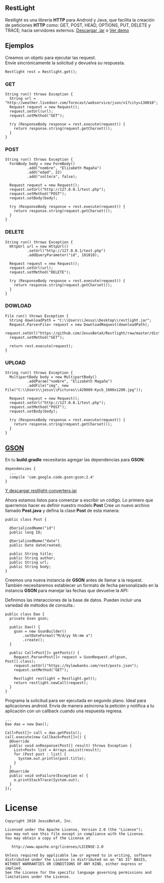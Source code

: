 ## RestLight

Restlight es una librería **HTTP** para Android y Java, que facilita la creación de peticiones **HTTP** como: GET, POST, HEAD, OPTIONS, PUT, DELETE y TRACE; hacia servidores externos. [Descargar .jar](https://github.com/JesusBetaX/Restlight/raw/master/dist/restlight.jar) o [Ver demo](https://github.com/JesusBetaX/restlight/tree/master/examples/src/com/jx) 

## Ejemplos

Creamos un objeto para ejecutar las request.  
Envíe sincrónicamente la solicitud y devuelva su respuesta.
```
Restlight rest = Restlight.get();
```

### GET
```
String run() throws Exception {
  String url = "http://weather.livedoor.com/forecast/webservice/json/v1?city=130010";
  Request request = new Request();
  request.setUrl(url);
  request.setMethod("GET");

  try (ResponseBody response = rest.execute(request)) {
    return response.string(request.getCharset());
  }
}
```

### POST
```
String run() throws Exception {
  FormBody body = new FormBody()
          .add("nombre", "Elizabéth Magaña")
          .add("edad", 22)
          .add("soltera", false);
    
  Request request = new Request();
  request.setUrl("http://127.0.0.1/test.php");
  request.setMethod("POST");
  request.setBody(body);

  try (ResponseBody response = rest.execute(request)) {
    return response.string(request.getCharset());
  }
}
```

### DELETE
```
String run() throws Exception {
  HttpUrl url = new HttpUrl()
          .setUrl("http://127.0.0.1/test.php")
          .addQueryParameter("id", 101010);

  Request request = new Request();
  request.setUrl(url);
  request.setMethod("DELETE");

  try (ResponseBody response = rest.execute(request)) {
    return response.string(request.getCharset());
  }
}
```

### DOWLOAD
```
File run() throws Exception {
  String downloadPath = "C:\\Users\\Jesus\\Desktop\\restlight.jar";
  Request.Parse<File> request = new DownloadRequest(downloadPath);
  request.setUrl("https://github.com/JesusBetaX/Restlight/raw/master/dist/restlight.jar");
  request.setMethod("GET");

  return rest.execute(request);
}
```

### UPLOAD
```
String run() throws Exception { 
  MultipartBody body = new MultipartBody()
          .addParam("nombre", "Elizabéth Magaña")
          .addFile("img", new File("C:\\Users\\jesus\\Pictures\\420089-Kycb_1600x1200.jpg"));
    
  Request request = new Request();
  request.setUrl("http://127.0.0.1/test.php");
  request.setMethod("POST");
  request.setBody(body);

  try (ResponseBody response = rest.execute(request)) {
    return response.string(request.getCharset());
  }
}
```

## [GSON](https://github.com/JesusBetaX/WebServiceDemo) 

En tu **build.gradle** necesitarás agregar las dependencias para **GSON**:

```
dependencies {
  ...
  compile 'com.google.code.gson:gson:2.4'
}
```

[Y descargar restlight-converters.jar](https://github.com/JesusBetaX/Restlight/raw/master/dist/restlight-converters.jar)


Ahora estamos listos para comenzar a escribir un código. Lo primero que querremos hacer es definir nuestro modelo **Post**
Cree un nuevo archivo llamado **Post.java** y defina la clase **Post** de esta manera:

```
public class Post {
  
  @SerializedName("id")
  public long ID;
    
  @SerializedName("date")
  public Date dateCreated;
 
  public String title;
  public String author;
  public String url;
  public String body;
}
```


Creemos una nueva instancia de **GSON** antes de llamar a la request. También necesitaremos establecer un formato de fecha personalizado en la instancia **GSON** para manejar las fechas que devuelve la API:

Definimos las interacciones de la base de datos. Pueden incluir una variedad de métodos de consulta.:

```
public class Dao {
  private Gson gson;
    
  public Dao() {
    gson = new GsonBuilder()
        .setDateFormat("M/d/yy hh:mm a")
        .create();
  }

  public Call<Post[]> getPosts() {
    Request.Parse<Post[]> request = GsonRequest.of(gson, Post[].class);
    request.setUrl("https://kylewbanks.com/rest/posts.json");
    request.setMethod("GET");
    
    Restlight restlight = Restlight.get();
    return restlight.newCall(request);
  }
}
```

Programa la solicitud para ser ejecutada en segundo plano. Ideal para aplicaciones android. 
Envía de manera asíncrona la petición y notifica a tu aplicación con un callback cuando una respuesta regresa.
```
...
Dao dao = new Dao();
    
Call<Post[]> call = dao.getPosts(); 
call.execute(new Callback<Post[]>() {
  @Override
  public void onResponse(Post[] result) throws Exception {
    List<Post> list = Arrays.asList(result);
    for (Post post : list) {
      System.out.println(post.title);
    }
  }
  @Override
  public void onFailure(Exception e) {
    e.printStackTrace(System.out);
  }
});
```
License
=======

    Copyright 2018 JesusBetaX, Inc.

    Licensed under the Apache License, Version 2.0 (the "License");
    you may not use this file except in compliance with the License.
    You may obtain a copy of the License at

       http://www.apache.org/licenses/LICENSE-2.0

    Unless required by applicable law or agreed to in writing, software
    distributed under the License is distributed on an "AS IS" BASIS,
    WITHOUT WARRANTIES OR CONDITIONS OF ANY KIND, either express or implied.
    See the License for the specific language governing permissions and
    limitations under the License.

